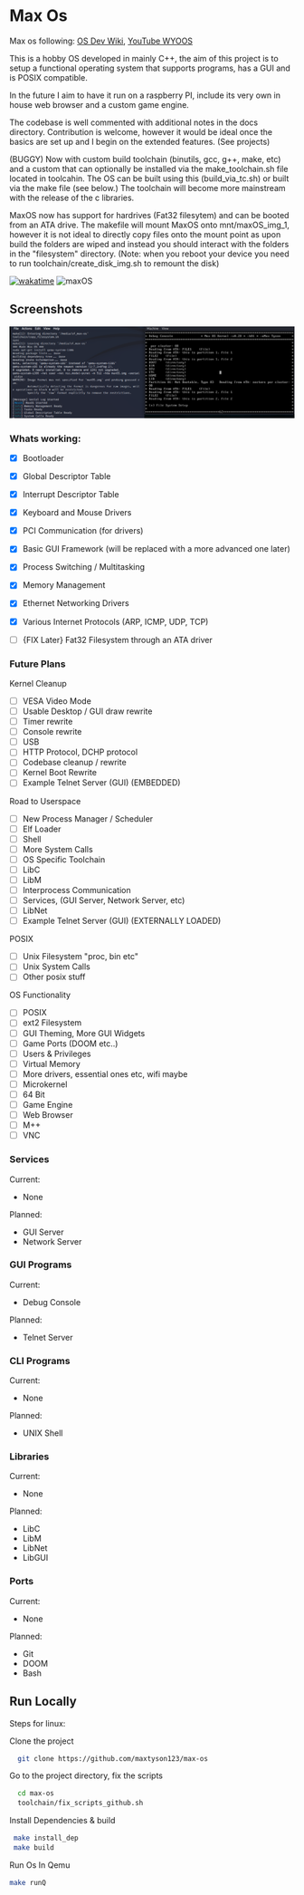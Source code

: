 
# Max Os

Max os following: [OS Dev Wiki](https://wiki.osdev.org/Creating_an_Operating_System), [YouTube WYOOS](https://www.youtube.com/watch?v=1rnA6wpF0o4&list=PLHh55M_Kq4OApWScZyPl5HhgsTJS9MZ6M&ab_channel=WriteyourownOperatingSystem')

This is a hobby OS developed in mainly C++, the aim of this project is to setup a functional operating system that supports programs, has a GUI and is POSIX compatible. 

In the future I aim to have it run on a raspberry PI, include its very own in house web browser and a custom game engine.

The codebase is well commented with additional notes in the docs directory. Contribution is welcome, however it would be ideal once the basics are set up and I begin on the extended features. (See projects)

(BUGGY) Now with custom build toolchain (binutils, gcc, g++, make, etc) and a custom that can optionally be installed via the make_toolchain.sh file located in toolcahin. The OS can be built using this (build_via_tc.sh) or built via the make file (see below.) The toolchain will become more mainstream with the release of the c libraries.

MaxOS now has support for hardrives (Fat32 filesytem) and can be booted from an ATA drive. The makefile will mount MaxOS onto mnt/maxOS_img_1, however it is not ideal to directly copy files onto the mount point as upon build the folders are wiped and instead you should interact with the folders in the "filesystem" directory. (Note: when you reboot your device you need to run toolchain/create_disk_img.sh to remount the disk)

[![wakatime](https://wakatime.com/badge/github/maxtyson123/max-os.svg)](https://wakatime.com/badge/github/maxtyson123/max-os)
![maxOS](https://github.com/maxtyson123/max-os/workflows/maxOS/badge.svg)

 
## Screenshots
![Screenshot](docs/Screenshots/FAT32_read_dirs_and_files.png)



### Whats working:
- [x] Bootloader
- [x] Global Descriptor Table
- [x] Interrupt Descriptor Table
- [x] Keyboard and Mouse Drivers
- [x] PCI Communication (for drivers)
- [x] Basic GUI Framework (will be replaced with a more advanced one later)
- [x] Process Switching / Multitasking
- [x] Memory Management
- [x] Ethernet Networking Drivers
- [x] Various Internet Protocols (ARP, ICMP, UDP, TCP)
- [ ] {FIX Later} Fat32 Filesystem through an ATA driver




###  Future Plans

Kernel Cleanup

- [ ] VESA Video Mode
- [ ] Usable Desktop / GUI draw rewrite
- [ ] Timer rewrite
- [ ] Console rewrite
- [ ] USB
- [ ] HTTP Protocol, DCHP protocol
- [ ] Codebase cleanup / rewrite
- [ ] Kernel Boot Rewrite
- [ ] Example Telnet Server (GUI) (EMBEDDED)

Road to Userspace

- [ ] New Process Manager / Scheduler
- [ ] Elf Loader
- [ ] Shell
- [ ] More System Calls
- [ ] OS Specific Toolchain
- [ ] LibC
- [ ] LibM
- [ ] Interprocess Communication
- [ ] Services, (GUI Server, Network Server, etc)
- [ ] LibNet
- [ ] Example Telnet Server (GUI) (EXTERNALLY LOADED)

POSIX
- [ ] Unix Filesystem "proc, bin etc"
- [ ] Unix System Calls
- [ ] Other posix stuff

OS Functionality

- [ ] POSIX
- [ ] ext2 Filesystem
- [ ] GUI Theming, More GUI Widgets
- [ ] Game Ports (DOOM etc..)
- [ ] Users & Privileges
- [ ] Virtual Memory
- [ ] More drivers, essential ones etc, wifi maybe
- [ ] Microkernel
- [ ] 64 Bit
- [ ] Game Engine
- [ ] Web Browser
- [ ] M++
- [ ] VNC

### Services
Current:
- None

Planned:
- GUI Server
- Network Server

### GUI Programs
Current:
- Debug Console

Planned:
- Telnet Server
### CLI Programs
Current:
- None

Planned:
- UNIX Shell
### Libraries
Current:
- None

Planned:
- LibC
- LibM
- LibNet
- LibGUI
### Ports
Current:
- None

Planned:
- Git
- DOOM
- Bash
## Run Locally 

Steps for linux:

Clone the project

```bash
  git clone https://github.com/maxtyson123/max-os
```

Go to the project directory, fix the scripts

```bash
  cd max-os
  toolchain/fix_scripts_github.sh
```

Install Dependencies & build

```bash
 make install_dep 
 make build
```

Run Os In Qemu

```bash
make runQ
```